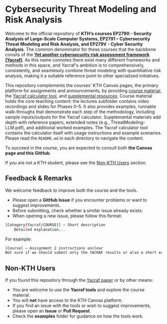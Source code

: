 # Cybersecurity Threat Modeling and Risk Analysis 

Welcome to the official repository of **KTH’s courses EP2790 - Security Analysis of Large-Scale Computer Systems, EP2791 – Cybersecurity Threat Modeling and Risk Analysis, and EP279V - Cyber Security Analysis**. The common denominator for these courses that the backbone consits of the **[Yet another cybersecurity risk assessment framework (Yacraf)](https://link.springer.com/article/10.1007/s10207-023-00713-y)**. As this name connotes there exist many different frameworks and methods in this space, and Yacraf's ambition is to comprehensively, consistently, and seamlessly combine threat modeling with quantitiative risk analysis, making it a suitable reference point to other specialized initiatives.   

This repository complements the courses' KTH Canvas pages, the primary platform for assignments and announcements, by providing [course material](https://github.com/KTH-SSAS/EP2791-Cybersecurity-Threat-Modeling-and-Risk-Analysis/tree/master/Course-material), the [Yacraf calculator tool](https://github.com/KTH-SSAS/EP2791-Cybersecurity-Threat-Modeling-and-Risk-Analysis/tree/master/YACRAF-Calculator-Tool), and [supplemental resources](https://github.com/KTH-SSAS/EP2791-Cybersecurity-Threat-Modeling-and-Risk-Analysis/tree/master/Supplemental-Materials). Course material holds the core teaching content: the lectures subfolder contains video recordings and slides for Phases 0–5. It also provides examples, runnable walk-throughs that demonstrate each step of the methodology, including sample inputs/outputs for the Yacraf calculator. Supplemental materials add depth with reference papers, extended notes (e.g., ThreatModeling-LLM.pdf), and additional worked examples. The Yacraf calculator tool contains the calculator itself with usage instructions and example scenarios. Please read the ``README.md`` in each directory to navigate the content.

To succeed in the course, you are expected to consult both **the Canvas page and this GitHub**.  

If you are not a KTH student, please see the [Non-KTH Users](#non-kth-users) section.  


## Feedback & Remarks  

We welcome feedback to improve both the course and the tools.  

- Please open a **GitHub Issue** if you encounter problems or want to suggest improvements.  
- Before submitting, check whether a similar issue already exists.  
- When opening a new issue, please follow this format:  
```bash
[Category(Yacraf/COURSE)] – Short description
    Detailed explanation...
```
For example: 
```bash
[Course] – Assignment 2 instructions unclear  
Not sure if we should submit only the YACRAF results or also a short explanation. An example submission would help.  
```

## Non-KTH Users  

If you found this repository through the [Yacraf paper](https://link.springer.com/article/10.1007/s10207-023-00713-y) or by other means:  

- You are welcome to use the **Yacraf tools** and explore the course material.  
- You will **not** have access to the KTH Canvas platform.  
- If you find an issue with the tools or wish to suggest improvements, please open an **Issue** or **Pull Request**.  
- Check the **examples** folder for guidance on how the tools work.  
